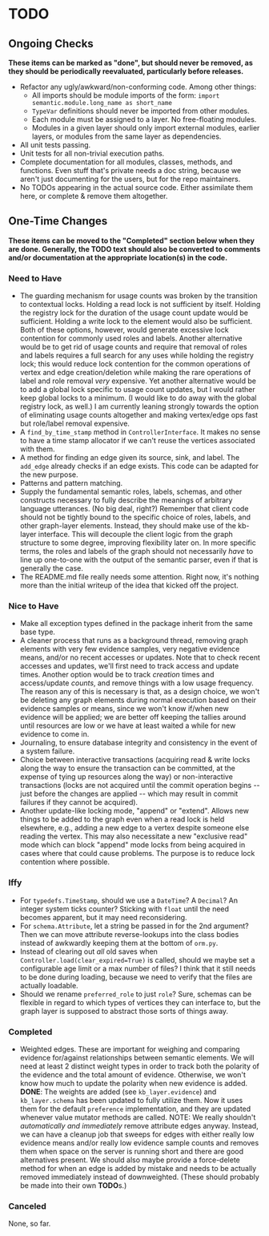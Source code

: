# TODO

## Ongoing Checks

**These items can be marked as "done", but should never be removed, as they should 
be periodically reevaluated, particularly before releases.**

* Refactor any ugly/awkward/non-conforming code. Among other things:
    * All imports should be module imports of the form:
      `import semantic.module.long_name as short_name`
    * `TypeVar` definitions should never be imported from other modules.
    * Each module must be assigned to a layer. No free-floating modules.
    * Modules in a given layer should only import external modules, earlier
      layers, or modules from the same layer as dependencies.
* All unit tests passing.
* Unit tests for all non-trivial execution paths.
* Complete documentation for all modules, classes, methods, and functions. Even
  stuff that's private needs a doc string, because we aren't just documenting for
  the users, but for the repo maintainers.
* No TODOs appearing in the actual source code. Either assimilate them here, or
  complete & remove them altogether.

## One-Time Changes

**These items can be moved to the "Completed" section below when they are done. 
Generally, the TODO text should also be converted to comments and/or documentation 
at the appropriate location(s) in the code.**

### Need to Have

* The guarding mechanism for usage counts was broken by the transition to contextual
  locks. Holding a read lock is not sufficient by itself. Holding the registry lock
  for the duration of the usage count update would be sufficient. Holding a write 
  lock to the element would also be sufficient. Both of these options, however, 
  would generate excessive lock contention for commonly used roles and labels. 
  Another alternative would be to get rid of usage counts and require that removal 
  of roles and labels requires a full search for any uses while holding the registry
  lock; this would reduce lock contention for the common operations of vertex and 
  edge creation/deletion while making the rare operations of label and role removal 
  *very* expensive. Yet another alternative would be to add a global lock specific 
  to usage count updates, but I would rather keep global locks to a minimum. (I would
  like to do away with the global registry lock, as well.) I am currently leaning 
  strongly towards the option of eliminating usage counts altogether and making 
  vertex/edge ops fast but role/label removal expensive.
* A `find_by_time_stamp` method in `ControllerInterface`. It makes no sense to have
  a time stamp allocator if we can't reuse the vertices associated with them.
* A method for finding an edge given its source, sink, and label. The `add_edge`
  already checks if an edge exists. This code can be adapted for the new purpose.
* Patterns and pattern matching.
* Supply the fundamental semantic roles, labels, schemas, and other constructs 
  necessary to fully describe the meanings of arbitrary language utterances. (No big 
  deal, right?) Remember that client code should not be tightly bound to the specific 
  choice of roles, labels, and other graph-layer elements. Instead, they should make 
  use of the kb-layer interface. This will decouple the client logic from the graph 
  structure to some degree, improving flexibility later on. In more specific terms, 
  the roles and labels of the graph should not necessarily *have* to line up 
  one-to-one with the output of the semantic parser, even if that is generally the 
  case.
* The README.md file really needs some attention. Right now, it's nothing more than
  the initial writeup of the idea that kicked off the project.

### Nice to Have

* Make all exception types defined in the package inherit from the same base type.
* A cleaner process that runs as a background thread, removing graph elements with
  very few evidence samples, very negative evidence means, and/or no recent 
  accesses or updates. Note that to check recent accesses and updates, we'll first 
  need to track access and update times. Another option would be to track *creation* 
  times and access/update *counts*, and remove things with a low usage frequency. 
  The reason any of this is necessary is that, as a design choice, we won't be 
  deleting any graph elements during normal execution based on their evidence 
  samples or means, since we won't know if/when new evidence will be applied; we 
  are better off keeping the tallies around until resources are low or we have at 
  least waited a while for new evidence to come in.
* Journaling, to ensure database integrity and consistency in the event of a system
  failure.
* Choice between interactive transactions (acquiring read & write locks along the
  way to ensure the transaction can be committed, at the expense of tying up 
  resources along the way) or non-interactive transactions (locks are not acquired 
  until the commit operation begins -- just before the changes are applied -- which 
  may result in commit failures if they cannot be acquired).
* Another update-like locking mode, "append" or "extend". Allows new things to be
  added to the graph even when a read lock is held elsewhere, e.g., adding a new
  edge to a vertex despite someone else reading the vertex. This may also necessitate
  a new "exclusive read" mode which can block "append" mode locks from being acquired
  in cases where that could cause problems. The purpose is to reduce lock contention
  where possible.

### Iffy

* For `typedefs.TimeStamp`, should we use a `DateTime`? A `Decimal`? An integer 
  system ticks counter? Sticking with `float` until the need becomes apparent, but 
  it may need reconsidering.
* For `schema.Attribute`, let a string be passed in for the 2nd argument? Then we 
  can move attribute reverse-lookups into the class bodies instead of awkwardly 
  keeping them at the bottom of `orm.py`.
* Instead of clearing out *all* old saves when `Controller.load(clear_expired=True)`
  is called, should we maybe set a configurable age limit or a max number of files?
  I think that it still needs to be done during loading, because we need to verify
  that the files are actually loadable.
* Should we rename `preferred_role` to just `role`? Sure, schemas can be flexible
  in regard to which types of vertices they can interface to, but the graph layer 
  is supposed to abstract those sorts of things away.

### Completed

* Weighted edges. These are important for weighing and comparing evidence for/against
  relationships between semantic elements. We will need at least 2 distinct weight
  types in order to track both the polarity of the evidence and the total amount of
  evidence. Otherwise, we won't know how much to update the polarity when new 
  evidence is added. **DONE**: The weights are added (see `kb_layer.evidence`) and 
  `kb_layer.schema` has been updated to fully utilize them. Now it uses them for the 
  default `preference` implementation, and they are updated whenever value mutator 
  methods are called. NOTE: We really shouldn't *automatically and immediately* 
  remove attribute edges anyway. Instead, we can have a cleanup job that sweeps for 
  edges with either really low evidence means and/or really low evidence sample 
  counts and removes them when space on the server is running short and there are 
  good alternatives present. We should also maybe provide a force-delete method for
  when an edge is added by mistake and needs to be actually removed immediately 
  instead of downweighted. (These should probably be made into their own 
  **TODO**s.)

### Canceled

None, so far.
